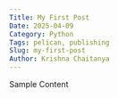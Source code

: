 ```yaml
---
Title: My First Post
Date: 2025-04-09
Category: Python
Tags: pelican, publishing
Slug: my-first-post
Author: Krishna Chaitanya
---
```


Sample Content
